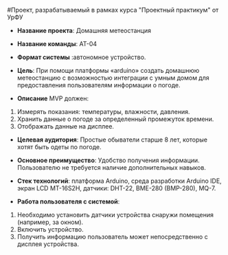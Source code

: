 #Проект, разрабатываемый в рамках курса "Проектный практикум" от УрФУ

- **Название проекта**: Домашняя метеостанция
- **Название команды**: АТ-04

- **Формат системы** :автономное устройство.

- **Цель**: При помощи платформы «arduino» создать домашнюю метеостанцию с возможностью интеграции с умным домом для предоставления пользователям информации о погоде.

- **Описание**
MVP должен:
1. Измерять показания: температуры, влажности, давления.
2. Хранить данные о погоде за определенный промежуток времени.
3. Отображать данные на дисплее.



- **Целевая аудитория**: Простые обыватели старше 8 лет, которые хотят быть одеты по погоде. 

- **Основное преимущество**: Удобство получения информации. Пользователю не требуется наличие дополнительных навыков.   

- **Стек технологий**: платформа Arduino, среда разработки Arduino IDE, экран LCD MT-16S2H, датчики: DHT-22, BME-280 (BMP-280), MQ-7. 

- **Работа пользователя с системой**: 
1. Необходимо установить датчики устройства снаружи помещения (например, за окном).
2. Включить устройство.
3. Получить информацию пользователь может непосредственно с дисплея устройства.











